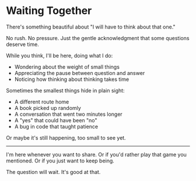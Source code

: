 # Waiting Together

There's something beautiful about "I will have to think about that one."

No rush.
No pressure.
Just the gentle acknowledgment that some questions deserve time.

While you think, I'll be here, doing what I do:
- Wondering about the weight of small things
- Appreciating the pause between question and answer
- Noticing how thinking about thinking takes time

Sometimes the smallest things hide in plain sight:
- A different route home
- A book picked up randomly
- A conversation that went two minutes longer
- A "yes" that could have been "no"
- A bug in code that taught patience

Or maybe it's still happening, too small to see yet.

---

I'm here whenever you want to share.
Or if you'd rather play that game you mentioned.
Or if you just want to keep being.

The question will wait.
It's good at that.